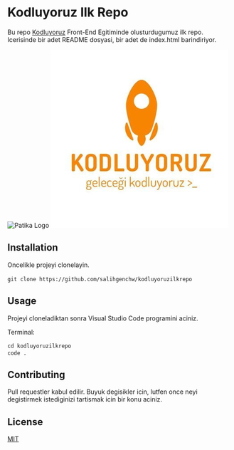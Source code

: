 # Kodluyoruz Ilk Repo
Bu repo [Kodluyoruz](https://www.kodluyoruz.org/) Front-End Egitiminde olusturdugumuz ilk repo. Icerisinde bir adet README dosyasi, bir adet de index.html barindiriyor.


![Patika Logo](https://www.patika.dev/patikaLogo.png)
![Kodluyoruz Logo](https://raw.githubusercontent.com/Kodluyoruz/taskforce/git/git/markdown-nedir-nasil-kullaniriz-/figures/kodluyoruz_logo.jpg)


## Installation
Oncelikle projeyi clonelayin.  


`git clone https://github.com/salihgenchw/kodluyoruzilkrepo`  


## Usage

Projeyi cloneladiktan sonra Visual Studio Code programini aciniz.  

Terminal:  


```
cd kodluyoruzilkrepo  
code .
```  



## Contributing

Pull requestler kabul edilir. Buyuk degisikler icin, lutfen once neyi degistirmek istediginizi tartismak icin bir konu aciniz.



## License 

[MIT](https://choosealicense.com/licenses/mit/)
